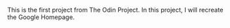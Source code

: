 This is the first project from The Odin Project.  In this project, I will recreate the Google Homepage.